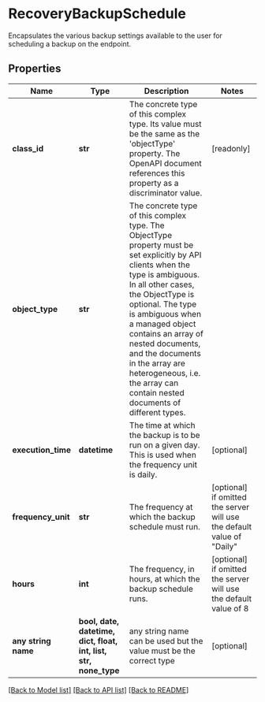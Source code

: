 # RecoveryBackupSchedule

Encapsulates the various backup settings available to the user for scheduling a backup on the endpoint.
## Properties
Name | Type | Description | Notes
------------ | ------------- | ------------- | -------------
**class_id** | **str** | The concrete type of this complex type. Its value must be the same as the &#39;objectType&#39; property. The OpenAPI document references this property as a discriminator value. | [readonly] 
**object_type** | **str** | The concrete type of this complex type. The ObjectType property must be set explicitly by API clients when the type is ambiguous. In all other cases, the  ObjectType is optional.  The type is ambiguous when a managed object contains an array of nested documents, and the documents in the array are heterogeneous, i.e. the array can contain nested documents of different types. | 
**execution_time** | **datetime** | The time at which the backup is to be run on a given day. This is used when the frequency unit is daily. | [optional] 
**frequency_unit** | **str** | The frequency at which the backup schedule must run. | [optional]  if omitted the server will use the default value of "Daily"
**hours** | **int** | The frequency, in hours, at which the backup schedule runs. | [optional]  if omitted the server will use the default value of 8
**any string name** | **bool, date, datetime, dict, float, int, list, str, none_type** | any string name can be used but the value must be the correct type | [optional]

[[Back to Model list]](../README.md#documentation-for-models) [[Back to API list]](../README.md#documentation-for-api-endpoints) [[Back to README]](../README.md)


